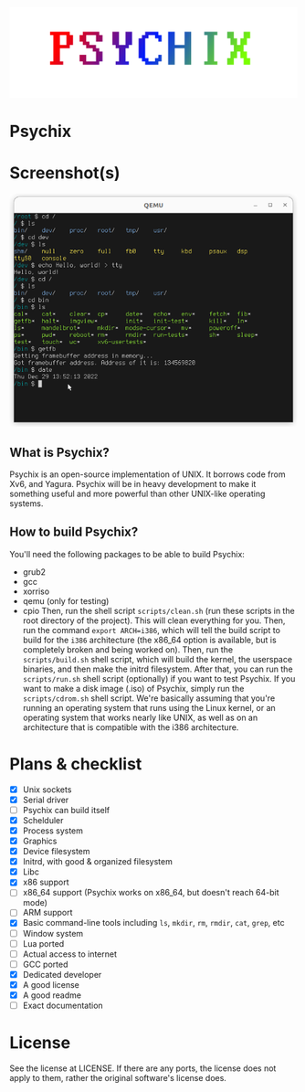 ![](.assets/logo.png)

# Psychix
# Screenshot(s)
![](.assets/screenshot.png)
## What is Psychix?
Psychix is an open-source implementation of UNIX. It borrows code from Xv6, and Yagura. Psychix will be in heavy development to make it something useful and more powerful than other UNIX-like operating systems.
## How to build Psychix?
You'll need the following packages to be able to build Psychix:
* grub2
* gcc
* xorriso
* qemu (only for testing)
* cpio
Then, run the shell script `scripts/clean.sh` (run these scripts in the root directory of the project). This will clean everything for you. Then, run the command `export ARCH=i386`, which will tell the build script to build for the `i386` architecture (the x86_64 option is available, but is completely broken and being worked on). Then, run the `scripts/build.sh` shell script, which will build the kernel, the userspace binaries, and then make the initrd filesystem. After that, you can run the `scripts/run.sh` shell script (optionally) if you want to test Psychix. If you want to make a disk image (.iso) of Psychix, simply run the `scripts/cdrom.sh` shell script.
We're basically assuming that you're running an operating system that runs using the Linux kernel, or an operating system that works nearly like UNIX, as well as on an architecture that is compatible with the i386 architecture.
# Plans & checklist
- [X] Unix sockets
- [X] Serial driver
- [ ] Psychix can build itself
- [X] Schelduler
- [X] Process system
- [X] Graphics
- [X] Device filesystem
- [X] Initrd, with good & organized filesystem
- [X] Libc
- [X] x86 support
- [ ] x86_64 support (Psychix works on x86_64, but doesn't reach 64-bit mode)
- [ ] ARM support
- [X] Basic command-line tools including `ls`, `mkdir`, `rm`, `rmdir`, `cat`, `grep`, etc
- [ ] Window system
- [ ] Lua ported
- [ ] Actual access to internet
- [ ] GCC ported
- [X] Dedicated developer
- [X] A good license
- [X] A good readme
- [ ] Exact documentation
# License
See the license at LICENSE. If there are any ports, the license does not apply to them, rather the original software's license does.